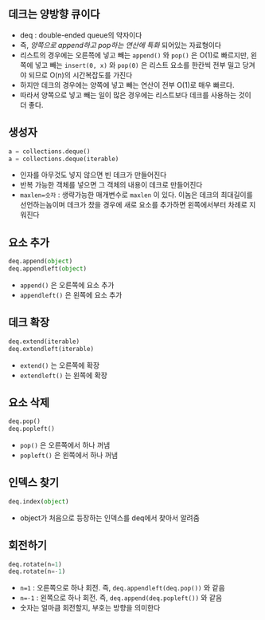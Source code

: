 ## 데크는 양방향 큐이다

- deq : double-ended queue의 약자이다
- 즉, *양쪽으로 append하고 pop하는 연산에 특화* 되어있는 자료형이다
- 리스트의 경우에는 오른쯕에 넣고 빼는 `append()` 와 `pop()` 은 O(1)로 빠르지만, 왼쪽에 넣고 빼는 `insert(0, x)` 와 `pop(0)` 은 리스트 요소를 한칸씩 전부 밀고 당겨야 되므로 O(n)의 시간복잡도를 가진다
- 하지만 데크의 경우에는 양쪽에 넣고 빼는 연산이 전부 O(1)로 매우 빠르다.
- 따라서 양쪽으로 넣고 빼는 일이 많은 경우에는 리스트보다 데크를 사용하는 것이 더 좋다.

## 생성자

```python
a = collections.deque()
a = collections.deque(iterable)
```

- 인자를 아무것도 넣지 않으면 빈 데크가 만들어진다
- 반복 가능한 객체를 넣으면 그 객체의 내용이 데크로 만들어진다
- `maxlen=숫자` : 생략가능한 매개변수로 `maxlen` 이 있다. 이놈은 데크의 최대길이를 선언하는놈이며 데크가 찼을 경우에 새로 요소를 추가하면 왼쪽에서부터 차례로 지워진다

## 요소 추가

```python
deq.append(object)
deq.appendleft(object)
```

- `append()` 은 오른쪽에 요소 추가
- `appendleft()` 은 왼쪽에 요소 추가

## 데크 확장

```python
deq.extend(iterable)
deq.extendleft(iterable)
```

- `extend()` 는 오른쪽에 확장
- `extendleft()` 는 왼쪽에 확장

## 요소 삭제

```python
deq.pop()
deq.popleft()
```

- `pop()` 은 오른쪽에서 하나 꺼냄
- `popleft()` 은 왼쪽에서 하나 꺼냄

## 인덱스 찾기

```python
deq.index(object)
```

- object가 처음으로 등장하는 인덱스를 deq에서 찾아서 알려줌

## 회전하기

```python
deq.rotate(n=1)
deq.rotate(n=-1)
```

- `n=1` : 오른쪽으로 하나 회전. 즉, `deq.appendleft(deq.pop())` 와 같음
- `n=-1` : 왼쪽으로 하나 회전. 즉, `deq.append(deq.popleft())` 와 같음
- 숫자는 얼마큼 회전할지, 부호는 방향을 의미한다